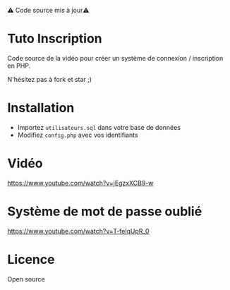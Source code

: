 ⚠️ Code source mis à jour⚠️


# Tuto Inscription

Code source de la vidéo pour créer un système de connexion / inscription en PHP. 

N'hésitez pas à fork et star ;)

# Installation

- Importez `utilisateurs.sql` dans votre base de données
- Modifiez `config.php` avec vos identifiants

# Vidéo
https://www.youtube.com/watch?v=jEgzxXCB9-w

# Système de mot de passe oublié 
https://www.youtube.com/watch?v=T-felqUpR_0

# Licence
Open source


